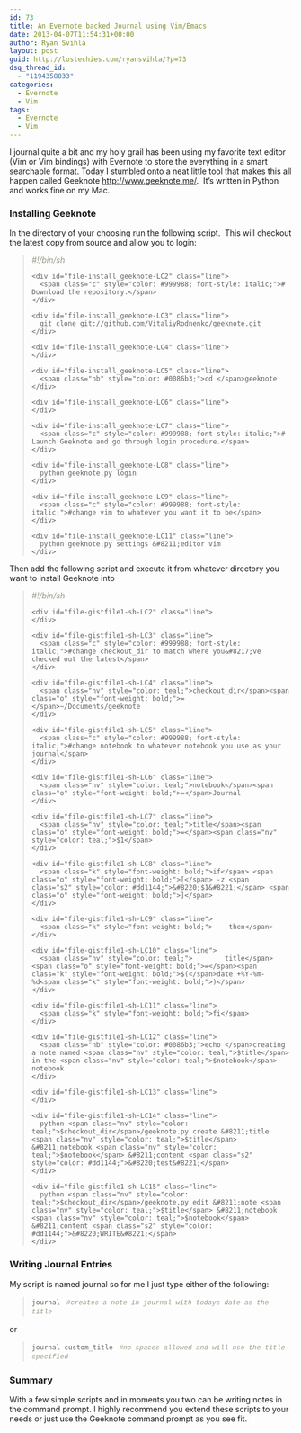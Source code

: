 ```yaml
---
id: 73
title: An Evernote backed Journal using Vim/Emacs
date: 2013-04-07T11:54:31+00:00
author: Ryan Svihla
layout: post
guid: http://lostechies.com/ryansvihla/?p=73
dsq_thread_id:
  - "1194358033"
categories:
  - Evernote
  - Vim
tags:
  - Evernote
  - Vim
---
```

I journal quite a bit and my holy grail has been using my favorite text editor (Vim or Vim bindings) with Evernote to store the everything in a smart searchable format. Today I stumbled onto a neat little tool that makes this all happen called Geeknote http://www.geeknote.me/.  It&#8217;s written in Python and works fine on my Mac.

### Installing Geeknote

<div>
  In the directory of your choosing run the following script.  This will checkout the latest copy from source and allow you to login:
</div>

<div>
  <blockquote>
    <div id="file-install_geeknote-LC1" class="line">
      <span class="c" style="color: #999988; font-style: italic;">#!/bin/sh</span>
    </div>
    
    <div id="file-install_geeknote-LC2" class="line">
      <span class="c" style="color: #999988; font-style: italic;"># Download the repository.</span>
    </div>
    
    <div id="file-install_geeknote-LC3" class="line">
      git clone git://github.com/VitaliyRodnenko/geeknote.git
    </div>
    
    <div id="file-install_geeknote-LC4" class="line">
    </div>
    
    <div id="file-install_geeknote-LC5" class="line">
      <span class="nb" style="color: #0086b3;">cd </span>geeknote
    </div>
    
    <div id="file-install_geeknote-LC6" class="line">
    </div>
    
    <div id="file-install_geeknote-LC7" class="line">
      <span class="c" style="color: #999988; font-style: italic;"># Launch Geeknote and go through login procedure.</span>
    </div>
    
    <div id="file-install_geeknote-LC8" class="line">
      python geeknote.py login
    </div>
    
    <div id="file-install_geeknote-LC9" class="line">
      <span class="c" style="color: #999988; font-style: italic;">#change vim to whatever you want it to be</span>
    </div>
    
    <div id="file-install_geeknote-LC11" class="line">
      python geeknote.py settings &#8211;editor vim
    </div>
  </blockquote>
</div>

<div>
</div>

<div>
  Then add the following script and execute it from whatever directory you want to install Geeknote into
</div>

<div>
  <blockquote>
    <div id="file-gistfile1-sh-LC1" class="line">
      <span class="c" style="color: #999988; font-style: italic;">#!/bin/sh</span>
    </div>
    
    <div id="file-gistfile1-sh-LC2" class="line">
    </div>
    
    <div id="file-gistfile1-sh-LC3" class="line">
      <span class="c" style="color: #999988; font-style: italic;">#change checkout_dir to match where you&#8217;ve checked out the latest</span>
    </div>
    
    <div id="file-gistfile1-sh-LC4" class="line">
      <span class="nv" style="color: teal;">checkout_dir</span><span class="o" style="font-weight: bold;">=</span>~/Documents/geeknote
    </div>
    
    <div id="file-gistfile1-sh-LC5" class="line">
      <span class="c" style="color: #999988; font-style: italic;">#change notebook to whatever notebook you use as your journal</span>
    </div>
    
    <div id="file-gistfile1-sh-LC6" class="line">
      <span class="nv" style="color: teal;">notebook</span><span class="o" style="font-weight: bold;">=</span>Journal
    </div>
    
    <div id="file-gistfile1-sh-LC7" class="line">
      <span class="nv" style="color: teal;">title</span><span class="o" style="font-weight: bold;">=</span><span class="nv" style="color: teal;">$1</span>
    </div>
    
    <div id="file-gistfile1-sh-LC8" class="line">
      <span class="k" style="font-weight: bold;">if</span> <span class="o" style="font-weight: bold;">[</span> -z <span class="s2" style="color: #dd1144;">&#8220;$1&#8221;</span> <span class="o" style="font-weight: bold;">]</span>
    </div>
    
    <div id="file-gistfile1-sh-LC9" class="line">
      <span class="k" style="font-weight: bold;">    then</span>
    </div>
    
    <div id="file-gistfile1-sh-LC10" class="line">
      <span class="nv" style="color: teal;">        title</span><span class="o" style="font-weight: bold;">=</span><span class="k" style="font-weight: bold;">$(</span>date +%Y-%m-%d<span class="k" style="font-weight: bold;">)</span>
    </div>
    
    <div id="file-gistfile1-sh-LC11" class="line">
      <span class="k" style="font-weight: bold;">fi</span>
    </div>
    
    <div id="file-gistfile1-sh-LC12" class="line">
      <span class="nb" style="color: #0086b3;">echo </span>creating a note named <span class="nv" style="color: teal;">$title</span> in the <span class="nv" style="color: teal;">$notebook</span> notebook
    </div>
    
    <div id="file-gistfile1-sh-LC13" class="line">
    </div>
    
    <div id="file-gistfile1-sh-LC14" class="line">
      python <span class="nv" style="color: teal;">$checkout_dir</span>/geeknote.py create &#8211;title <span class="nv" style="color: teal;">$title</span> &#8211;notebook <span class="nv" style="color: teal;">$notebook</span> &#8211;content <span class="s2" style="color: #dd1144;">&#8220;test&#8221;</span>
    </div>
    
    <div id="file-gistfile1-sh-LC15" class="line">
      python <span class="nv" style="color: teal;">$checkout_dir</span>/geeknote.py edit &#8211;note <span class="nv" style="color: teal;">$title</span> &#8211;notebook <span class="nv" style="color: teal;">$notebook</span> &#8211;content <span class="s2" style="color: #dd1144;">&#8220;WRITE&#8221;</span>
    </div>
  </blockquote>
</div>

<div>
  <h3>
    Writing Journal Entries
  </h3>
  
  <div>
    My script is named journal so for me I just type either of the following:
  </div>
  
  <blockquote>
    <div>
      <span style="background-color: white; font-family: monospace; font-size: 12px; line-height: 16px; white-space: pre;">journal </span> <span style="background-color: white; color: #999988; font-family: Consolas, 'Liberation Mono', Courier, monospace; font-size: 12px; font-style: italic; line-height: 16px;">#creates a note in journal with todays date as the title</span>
    </div>
  </blockquote>
  
  <div>
    or
  </div>
  
  <blockquote>
    <div>
      <span style="background-color: white; font-family: monospace; font-size: 12px; line-height: 16px; white-space: pre;">journal custom_title </span> <span style="background-color: white; color: #999988; font-family: Consolas, 'Liberation Mono', Courier, monospace; font-size: 12px; font-style: italic; line-height: 16px;">#no spaces allowed and will use the title specified</span>
    </div>
  </blockquote>
  
  <div>
  </div>
  
  <h3>
    Summary
  </h3>
  
  <div>
    With a few simple scripts and in moments you two can be writing notes in the command prompt. I highly recommend you extend these scripts to your needs or just use the Geeknote command prompt as you see fit.  <span style="background-color: white; font-family: Consolas, 'Liberation Mono', Courier, monospace; font-size: 12px; line-height: 16px;"> </span>
  </div>
  
  <p>
    &nbsp;
  </p>
</div>